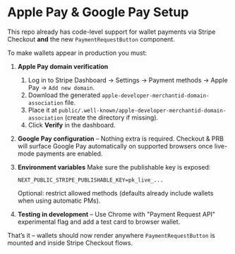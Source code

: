 # Apple Pay & Google Pay Setup

This repo already has code-level support for wallet payments via Stripe Checkout **and** the new `PaymentRequestButton` component.

To make wallets appear in production you must:

1. **Apple Pay domain verification**

   1. Log in to Stripe Dashboard → Settings → Payment methods → Apple Pay → `Add new domain`.
   2. Download the generated `apple-developer-merchantid-domain-association` file.
   3. Place it at `public/.well-known/apple-developer-merchantid-domain-association` (create the directory if missing).
   4. Click **Verify** in the dashboard.

2. **Google Pay configuration**
   – Nothing extra is required. Checkout & PRB will surface Google Pay automatically on supported browsers once live-mode payments are enabled.

3. **Environment variables**
   Make sure the publishable key is exposed:

   ```env
   NEXT_PUBLIC_STRIPE_PUBLISHABLE_KEY=pk_live_...
   ```

   Optional: restrict allowed methods (defaults already include wallets when using automatic PMs).

4. **Testing in development**
   – Use Chrome with "Payment Request API" experimental flag and add a test card to browser wallet.

That’s it – wallets should now render anywhere `PaymentRequestButton` is mounted and inside Stripe Checkout flows.
